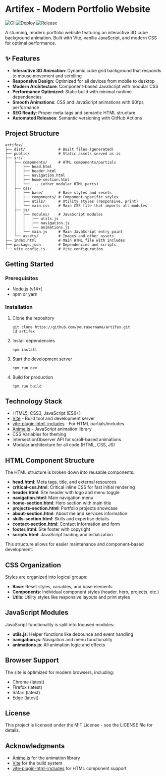 # Artifex - Modern Portfolio Website

[![CI](https://github.com/peritissimus/artifex/actions/workflows/ci.yml/badge.svg)](https://github.com/peritissimus/artifex/actions/workflows/ci.yml)
[![Deploy](https://github.com/peritissimus/artifex/actions/workflows/deploy.yml/badge.svg)](https://github.com/peritissimus/artifex/actions/workflows/deploy.yml)
[![Release](https://github.com/peritissimus/artifex/actions/workflows/release.yml/badge.svg)](https://github.com/peritissimus/artifex/actions/workflows/release.yml)

A stunning, modern portfolio website featuring an interactive 3D cube background animation. Built with Vite, vanilla JavaScript, and modern CSS for optimal performance.

## ✨ Features

- **Interactive 3D Animation**: Dynamic cube grid background that responds to mouse movement and scrolling
- **Responsive Design**: Optimized for all devices from mobile to desktop
- **Modern Architecture**: Component-based JavaScript with modular CSS
- **Performance Optimized**: Static build with minimal runtime dependencies
- **Smooth Animations**: CSS and JavaScript animations with 60fps performance
- **SEO Ready**: Proper meta tags and semantic HTML structure
- **Automated Releases**: Semantic versioning with GitHub Actions

## Project Structure

```
artifex/
├── dist/               # Built files (generated)
├── public/             # Static assets served as-is
├── src/
│   ├── components/     # HTML components/partials
│   │   ├── head.html
│   │   ├── header.html
│   │   ├── navigation.html
│   │   ├── home-section.html
│   │   └── ... (other modular HTML parts)
│   ├── css/
│   │   ├── base/       # Base styles and resets
│   │   ├── components/ # Component-specific styles
│   │   ├── utils/      # Utility styles (responsive, print)
│   │   └── main.css    # Main CSS file that imports all modules
│   ├── js/
│   │   ├── modules/    # JavaScript modules
│   │   │   ├── utils.js
│   │   │   ├── navigation.js
│   │   │   └── animations.js
│   │   └── main.js     # Main JavaScript entry point
│   └── assets/         # Images and other assets
├── index.html          # Main HTML file with includes
├── package.json        # Dependencies and scripts
└── vite.config.js      # Vite configuration
```

## Getting Started

### Prerequisites

- Node.js (v14+)
- npm or yarn

### Installation

1. Clone the repository

   ```
   git clone https://github.com/yourusername/artifex.git
   cd artifex
   ```

2. Install dependencies

   ```
   npm install
   ```

3. Start the development server

   ```
   npm run dev
   ```

4. Build for production
   ```
   npm run build
   ```

## Technology Stack

- HTML5, CSS3, JavaScript (ES6+)
- [Vite](https://vitejs.dev/) - Build tool and development server
- [vite-plugin-html-includes](https://github.com/UstymUkhman/vite-plugin-html-includes) - For HTML partials/includes
- [Anime.js](https://animejs.com/) - JavaScript animation library
- CSS Variables for theming
- IntersectionObserver API for scroll-based animations
- Modular architecture for all code (HTML, CSS, JS)

## HTML Component Structure

The HTML structure is broken down into reusable components:

- **head.html**: Meta tags, title, and external resources
- **critical-css.html**: Critical inline CSS for fast initial rendering
- **header.html**: Site header with logo and menu toggle
- **navigation.html**: Main navigation menu
- **home-section.html**: Hero section with main title
- **projects-section.html**: Portfolio projects showcase
- **about-section.html**: About me and services information
- **skills-section.html**: Skills and expertise details
- **contact-section.html**: Contact information and form
- **footer.html**: Site footer with copyright
- **scripts.html**: JavaScript loading and initialization

This structure allows for easier maintenance and component-based development.

## CSS Organization

Styles are organized into logical groups:

- **Base**: Reset styles, variables, and base elements
- **Components**: Individual component styles (header, hero, projects, etc.)
- **Utils**: Utility styles like responsive layouts and print styles

## JavaScript Modules

JavaScript functionality is split into focused modules:

- **utils.js**: Helper functions like debounce and event handling
- **navigation.js**: Navigation and menu functionality
- **animations.js**: All animation logic and effects

## Browser Support

The site is optimized for modern browsers, including:

- Chrome (latest)
- Firefox (latest)
- Safari (latest)
- Edge (latest)

## License

This project is licensed under the MIT License - see the LICENSE file for details.

## Acknowledgments

- [Anime.js](https://animejs.com/) for the animation library
- [Vite](https://vitejs.dev/) for the build system
- [vite-plugin-html-includes](https://github.com/UstymUkhman/vite-plugin-html-includes) for HTML component support
